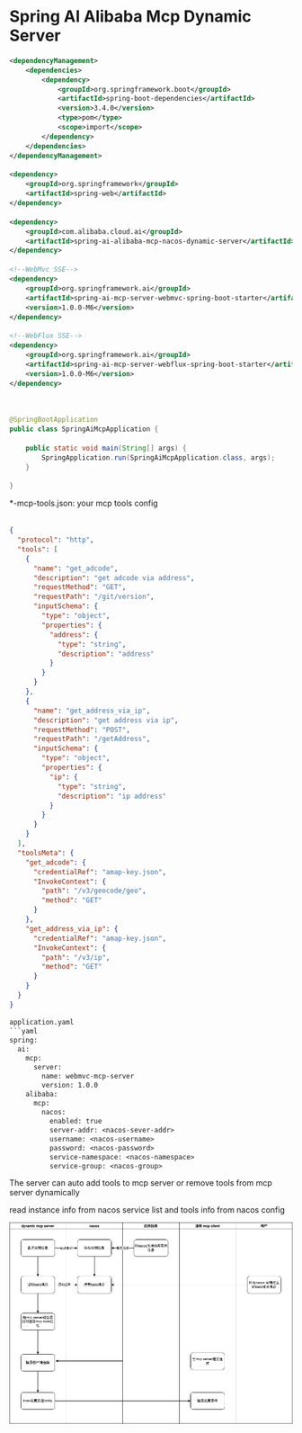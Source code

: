# Spring AI Alibaba Mcp Dynamic Server


```xml
<dependencyManagement>
    <dependencies>
        <dependency>
            <groupId>org.springframework.boot</groupId>
            <artifactId>spring-boot-dependencies</artifactId>
            <version>3.4.0</version>
            <type>pom</type>
            <scope>import</scope>
        </dependency>
    </dependencies>
</dependencyManagement>

<dependency>
    <groupId>org.springframework</groupId>
    <artifactId>spring-web</artifactId>
</dependency>

<dependency>
    <groupId>com.alibaba.cloud.ai</groupId>
    <artifactId>spring-ai-alibaba-mcp-nacos-dynamic-server</artifactId>
</dependency>

<!--WebMvc SSE-->
<dependency>
    <groupId>org.springframework.ai</groupId>
    <artifactId>spring-ai-mcp-server-webmvc-spring-boot-starter</artifactId>
    <version>1.0.0-M6</version>
</dependency>

<!--WebFlux SSE-->
<dependency>
    <groupId>org.springframework.ai</groupId>
    <artifactId>spring-ai-mcp-server-webflux-spring-boot-starter</artifactId>
    <version>1.0.0-M6</version>
</dependency>
```

```java


@SpringBootApplication
public class SpringAiMcpApplication {
    
    public static void main(String[] args) {
        SpringApplication.run(SpringAiMcpApplication.class, args);
    }
    
}
```

*-mcp-tools.json: your mcp tools config

```json

{
  "protocol": "http",
  "tools": [
    {
      "name": "get_adcode",
      "description": "get adcode via address",
      "requestMethod": "GET",
      "requestPath": "/git/version",
      "inputSchema": {
        "type": "object",
        "properties": {
          "address": {
            "type": "string",
            "description": "address"
          }
        }
      }
    },
    {
      "name": "get_address_via_ip",
      "description": "get address via ip",
      "requestMethod": "POST",
      "requestPath": "/getAddress",
      "inputSchema": {
        "type": "object",
        "properties": {
          "ip": {
            "type": "string",
            "description": "ip address"
          }
        }
      }
    }
  ],
  "toolsMeta": {
    "get_adcode": {
      "credentialRef": "amap-key.json",
      "InvokeContext": {
        "path": "/v3/geocode/geo",
        "method": "GET"
      }
    },
    "get_address_via_ip": {
      "credentialRef": "amap-key.json",
      "InvokeContext": {
        "path": "/v3/ip",
        "method": "GET"
      }
    }
  }
}
```

```
application.yaml
```yaml
spring:
  ai:
    mcp:
      server:
        name: webmvc-mcp-server
        version: 1.0.0
    alibaba:
      mcp:
        nacos:
          enabled: true
          server-addr: <nacos-sever-addr>
          username: <nacos-username>
          password: <nacos-password>
          service-namespace: <nacos-namespace>  
          service-group: <nacos-group>
```

The server can auto add tools to mcp server or remove tools from mcp server dynamically

read instance info from nacos service list and tools info from nacos config

![dynamic-mcp-server-process](./imgs/mcp-dynamic-server.png)
